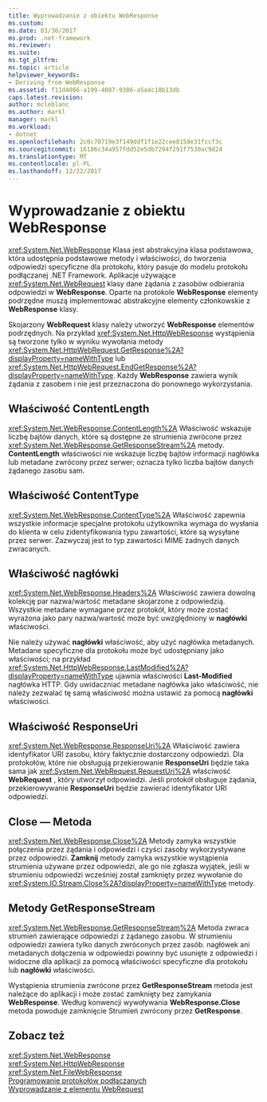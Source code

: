 ```yaml
---
title: Wyprowadzanie z obiektu WebResponse
ms.custom: 
ms.date: 03/30/2017
ms.prod: .net-framework
ms.reviewer: 
ms.suite: 
ms.tgt_pltfrm: 
ms.topic: article
helpviewer_keywords:
- Deriving from WebResponse
ms.assetid: f11d4866-a199-4087-9306-a5a4c18b13db
caps.latest.revision: 
author: mcleblanc
ms.author: markl
manager: markl
ms.workload:
- dotnet
ms.openlocfilehash: 2c0c70719e3f149ddf1f1e22cee8158e31fccf3c
ms.sourcegitcommit: 16186c34a957fdd52e5db7294f291f7530ac9d24
ms.translationtype: MT
ms.contentlocale: pl-PL
ms.lasthandoff: 12/22/2017
---
```

# <a name="deriving-from-webresponse"></a>Wyprowadzanie z obiektu WebResponse
<xref:System.Net.WebResponse> Klasa jest abstrakcyjna klasa podstawowa, która udostępnia podstawowe metody i właściwości, do tworzenia odpowiedzi specyficzne dla protokołu, który pasuje do modelu protokołu podłączanej .NET Framework. Aplikacje używające <xref:System.Net.WebRequest> klasy dane żądania z zasobów odbierania odpowiedzi w **WebResponse**. Oparte na protokole **WebResponse** elementy podrzędne muszą implementować abstrakcyjne elementy członkowskie z **WebResponse** klasy.  
  
 Skojarzony **WebRequest** klasy należy utworzyć **WebResponse** elementów podrzędnych. Na przykład <xref:System.Net.HttpWebResponse> wystąpienia są tworzone tylko w wyniku wywołania metody <xref:System.Net.HttpWebRequest.GetResponse%2A?displayProperty=nameWithType> lub <xref:System.Net.HttpWebRequest.EndGetResponse%2A?displayProperty=nameWithType>. Każdy **WebResponse** zawiera wynik żądania z zasobem i nie jest przeznaczona do ponownego wykorzystania.  
  
## <a name="contentlength-property"></a>Właściwość ContentLength  
 <xref:System.Net.WebResponse.ContentLength%2A> Właściwość wskazuje liczbę bajtów danych, które są dostępne ze strumienia zwrócone przez <xref:System.Net.WebResponse.GetResponseStream%2A> metody. **ContentLength** właściwości nie wskazuje liczbę bajtów informacji nagłówka lub metadane zwrócony przez serwer; oznacza tylko liczba bajtów danych żądanego zasobu sam.  
  
## <a name="contenttype-property"></a>Właściwość ContentType  
 <xref:System.Net.WebResponse.ContentType%2A> Właściwość zapewnia wszystkie informacje specjalne protokołu użytkownika wymaga do wysłania do klienta w celu zidentyfikowania typu zawartości, które są wysyłane przez serwer. Zazwyczaj jest to typ zawartości MIME żadnych danych zwracanych.  
  
## <a name="headers-property"></a>Właściwość nagłówki  
 <xref:System.Net.WebResponse.Headers%2A> Właściwość zawiera dowolną kolekcję par nazwa/wartość metadane skojarzone z odpowiedzią. Wszystkie metadane wymagane przez protokół, który może zostać wyrażona jako pary nazwa/wartość może być uwzględniony w **nagłówki** właściwości.  
  
 Nie należy używać **nagłówki** właściwość, aby użyć nagłówka metadanych. Metadane specyficzne dla protokołu może być udostępniany jako właściwości; na przykład <xref:System.Net.HttpWebResponse.LastModified%2A?displayProperty=nameWithType> ujawnia właściwości **Last-Modified** nagłówka HTTP. Gdy uwidaczniać metadane nagłówka jako właściwość, nie należy zezwalać tę samą właściwość można ustawić za pomocą **nagłówki** właściwości.  
  
## <a name="responseuri-property"></a>Właściwość ResponseUri  
 <xref:System.Net.WebResponse.ResponseUri%2A> Właściwość zawiera identyfikator URI zasobu, który faktycznie dostarczony odpowiedzi. Dla protokołów, które nie obsługują przekierowanie **ResponseUri** będzie taka sama jak <xref:System.Net.WebRequest.RequestUri%2A> właściwość **WebRequest** , który utworzył odpowiedzi. Jeśli protokół obsługuje żądania, przekierowywanie **ResponseUri** będzie zawierać identyfikator URI odpowiedzi.  
  
## <a name="close-method"></a>Close — Metoda  
 <xref:System.Net.WebResponse.Close%2A> Metody zamyka wszystkie połączenia przez żądania i odpowiedzi i czyści zasoby wykorzystywane przez odpowiedzi. **Zamknij** metody zamyka wszystkie wystąpienia strumienia używane przez odpowiedzi, ale go nie zgłasza wyjątek, jeśli w strumieniu odpowiedzi wcześniej został zamknięty przez wywołanie do <xref:System.IO.Stream.Close%2A?displayProperty=nameWithType> metody.  
  
## <a name="getresponsestream-method"></a>Metody GetResponseStream  
 <xref:System.Net.WebResponse.GetResponseStream%2A> Metoda zwraca strumień zawierające odpowiedzi z żądanego zasobu. W strumieniu odpowiedzi zawiera tylko danych zwróconych przez zasób. nagłówek ani metadanych dołączenia w odpowiedzi powinny być usunięte z odpowiedzi i widoczne dla aplikacji za pomocą właściwości specyficzne dla protokołu lub **nagłówki** właściwości.  
  
 Wystąpienia strumienia zwrócone przez **GetResponseStream** metoda jest należące do aplikacji i może zostać zamknięty bez zamykania **WebResponse**. Według konwencji wywoływania **WebResponse.Close** metoda powoduje zamknięcie Strumień zwrócony przez **GetResponse**.  
  
## <a name="see-also"></a>Zobacz też  
 <xref:System.Net.WebResponse>  
 <xref:System.Net.HttpWebResponse>  
 <xref:System.Net.FileWebResponse>  
 [Programowanie protokołów podłączanych](../../../docs/framework/network-programming/programming-pluggable-protocols.md)  
 [Wyprowadzanie z elementu WebRequest](../../../docs/framework/network-programming/deriving-from-webrequest.md)
